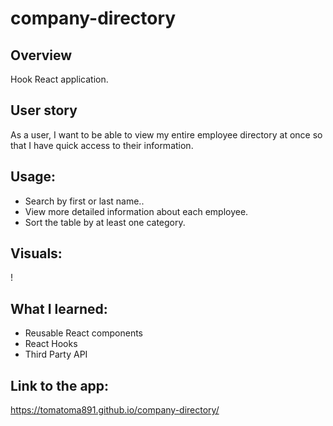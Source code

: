 # company-directory

## Overview
Hook React application.

## User story
As a user, I want to be able to view my entire employee directory at once so that I have quick access to their information.

## Usage:

* Search by first or last name..
* View more detailed information about each employee.
* Sort the table by at least one category.

## Visuals:
! [](/src/utils/images/visuals.png)

## What I learned: 
* Reusable React components
* React Hooks
* Third Party API


## Link to the app:

https://tomatoma891.github.io/company-directory/
